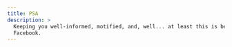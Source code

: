 ```yaml
---
title: PSA
description: >
  Keeping you well-informed, motified, and, well... at least this is better than
  Facebook.
---
```

